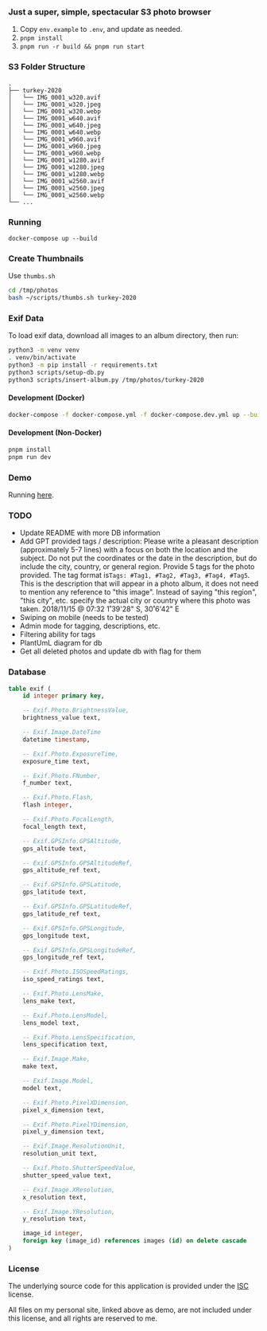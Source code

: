 ### Just a super, simple, spectacular S3 photo browser

1. Copy `env.example` to `.env`, and update as needed.
2. `pnpm install`
3. `pnpm run -r build && pnpm run start`

### S3 Folder Structure

```
.
├── turkey-2020
│   └── IMG_0001_w320.avif
│   └── IMG_0001_w320.jpeg
│   └── IMG_0001_w320.webp
│   └── IMG_0001_w640.avif
│   └── IMG_0001_w640.jpeg
│   └── IMG_0001_w640.webp
│   └── IMG_0001_w960.avif
│   └── IMG_0001_w960.jpeg
│   └── IMG_0001_w960.webp
│   └── IMG_0001_w1280.avif
│   └── IMG_0001_w1280.jpeg
│   └── IMG_0001_w1280.webp
│   └── IMG_0001_w2560.avif
│   └── IMG_0001_w2560.jpeg
│   └── IMG_0001_w2560.webp
└── ...
```

### Running

```
docker-compose up --build
```

### Create Thumbnails

Use `thumbs.sh`

```sh
cd /tmp/photos
bash ~/scripts/thumbs.sh turkey-2020
```

### Exif Data

To load exif data, download all images to an album directory, then run:

```sh
python3 -m venv venv
. venv/bin/activate
python3 -m pip install -r requirements.txt
python3 scripts/setup-db.py
python3 scripts/insert-album.py /tmp/photos/turkey-2020
```

#### Development (Docker)

```bash
docker-compose -f docker-compose.yml -f docker-compose.dev.yml up --build
```

#### Development (Non-Docker)

```bash
pnpm install
pnpm run dev
```

### Demo

Running [here](https://dylan.is/photos/).

### TODO

- Update README with more DB information
- Add GPT provided tags / description: Please write a pleasant description (approximately 5-7 lines) with a focus on both the location and the subject. Do not put the coordinates or the date in the description, but do include the city, country, or general region. Provide 5 tags for the photo provided. The tag format is`Tags: #Tag1, #Tag2, #Tag3, #Tag4, #Tag5`. This is the description that will appear in a photo album, it does not need to mention any reference to "this image". Instead of saying "this region", "this city", etc. specify the actual city or country where this photo was taken.
  2018/11/15 @ 07:32
  1˚39'28" S, 30˚6'42" E
- Swiping on mobile (needs to be tested)
- Admin mode for tagging, descriptions, etc.
- Filtering ability for tags
- PlantUmL diagram for db
- Get all deleted photos and update db with flag for them

### Database

```sql
table exif (
    id integer primary key,

    -- Exif.Photo.BrightnessValue,
    brightness_value text,

    -- Exif.Image.DateTime
    datetime timestamp,

    -- Exif.Photo.ExposureTime,
    exposure_time text,

    -- Exif.Photo.FNumber,
    f_number text,

    -- Exif.Photo.Flash,
    flash integer,

    -- Exif.Photo.FocalLength,
    focal_length text,

    -- Exif.GPSInfo.GPSAltitude,
    gps_altitude text,

    -- Exif.GPSInfo.GPSAltitudeRef,
    gps_altitude_ref text,

    -- Exif.GPSInfo.GPSLatitude,
    gps_latitude text,

    -- Exif.GPSInfo.GPSLatitudeRef,
    gps_latitude_ref text,

    -- Exif.GPSInfo.GPSLongitude,
    gps_longitude text,

    -- Exif.GPSInfo.GPSLongitudeRef,
    gps_longitude_ref text,

    -- Exif.Photo.ISOSpeedRatings,
    iso_speed_ratings text,

    -- Exif.Photo.LensMake,
    lens_make text,

    -- Exif.Photo.LensModel,
    lens_model text,

    -- Exif.Photo.LensSpecification,
    lens_specification text,

    -- Exif.Image.Make,
    make text,

    -- Exif.Image.Model,
    model text,

    -- Exif.Photo.PixelXDimension,
    pixel_x_dimension text,

    -- Exif.Photo.PixelYDimension,
    pixel_y_dimension text,

    -- Exif.Image.ResolutionUnit,
    resolution_unit text,

    -- Exif.Photo.ShutterSpeedValue,
    shutter_speed_value text,

    -- Exif.Image.XResolution,
    x_resolution text,

    -- Exif.Image.YResolution,
    y_resolution text,

    image_id integer,
    foreign key (image_id) references images (id) on delete cascade
)
```

### License

The underlying source code for this application is provided under
the [ISC](LICENSE) license.

All files on my personal site, linked above as demo, are not
included under this license, and all rights are reserved to me.
